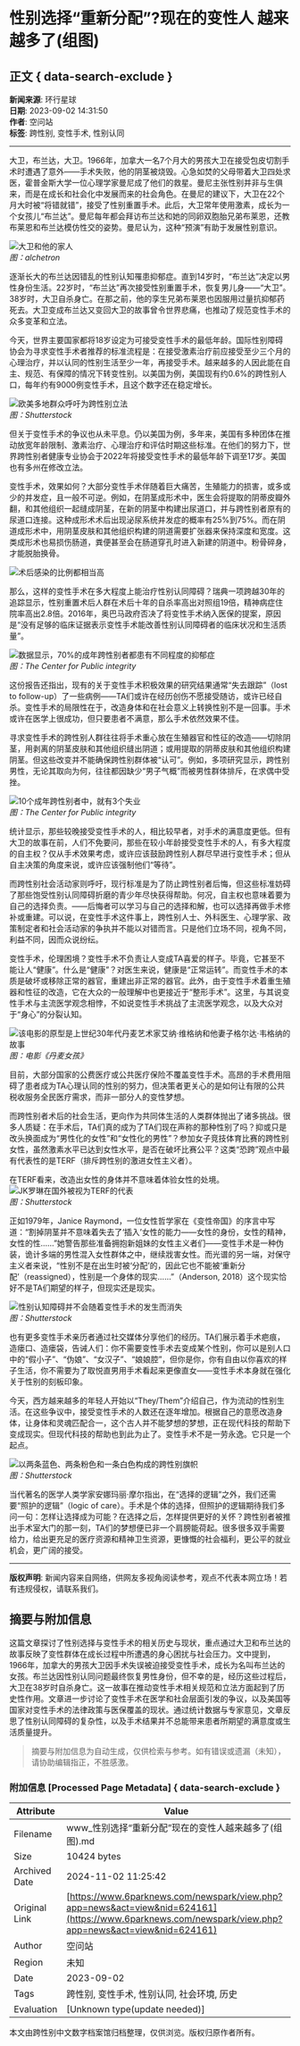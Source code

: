# 性别选择“重新分配”?现在的变性人 越来越多了(组图)

## 正文 { data-search-exclude }


**新闻来源**: 环行星球  
**日期**: 2023-09-02 14:31:50  
**作者**: 空问站  
**标签**: 跨性别, 变性手术, 性别认同  

---

大卫，布兰达，大卫。1966年，加拿大一名7个月大的男孩大卫在接受包皮切割手术时遭遇了意外——手术失败，他的阴茎被烧毁。心急如焚的父母带着大卫四处求医，霍普金斯大学一位心理学家曼尼成了他们的救星。曼尼主张性别并非与生俱来，而是在成长和社会化中发展而来的社会角色。在曼尼的建议下，大卫在22个月大时被“将错就错”，接受了性别重置手术。此后，大卫常年使用激素，成长为一个女孩儿“布兰达”。曼尼每年都会拜访布兰达和她的同卵双胞胎兄弟布莱恩，还教布莱恩和布兰达模仿性交的姿势。曼尼认为，这种“预演”有助于发展性别意识。

![大卫和他的家人](https://web.popo8.com/202309/02/7/e65afbe394type_jpeg_size_640_160_end.jpg)  
*图：alchetron*

逐渐长大的布兰达因错乱的性别认知罹患抑郁症。直到14岁时，“布兰达”决定以男性身份生活。22岁时，“布兰达”再次接受性别重置手术，恢复男儿身——“大卫”。38岁时，大卫自杀身亡。在那之前，他的孪生兄弟布莱恩也因服用过量抗抑郁药死去。大卫变成布兰达又变回大卫的故事曾令世界悲痛，也推动了规范变性手术的众多变革和立法。

今天，世界主要国家都将18岁设定为可接受变性手术的最低年龄。国际性别障碍协会为寻求变性手术者推荐的标准流程是：在接受激素治疗前应接受至少三个月的心理治疗，并以认同的性别生活至少一年，再接受手术。越来越多的人因此能在自主、规范、有保障的情况下转变性别。以美国为例，美国现有约0.6%的跨性别人口，每年约有9000例变性手术，且这个数字还在稳定增长。  

![欧美多地群众呼吁为跨性别立法](https://web.popo8.com/202309/02/7/cf8fdc4d10type_jpeg_size_1080_150_end.jpg)  
*图：Shutterstock*

但关于变性手术的争议也从未平息。仍以美国为例，多年来，美国有多种团体在推动放宽年龄限制、激素治疗、心理治疗和评估时期这些标准。在他们的努力下，世界跨性别者健康专业协会于2022年将接受变性手术的最低年龄下调至17岁。美国也有多州在修改立法。

变性手术，效果如何？大部分变性手术伴随着巨大痛苦，生殖能力的损害，或多或少的并发症，且一般不可逆。例如，在阴茎成形术中，医生会将提取的阴蒂皮瓣外翻，和其他组织一起缝成阴茎，在新的阴茎中构建出尿道口，并与跨性别者原有的尿道口连接。这种成形术术后出现泌尿系统并发症的概率有25%到75%。而在阴道成形术中，用阴茎皮肤和其他组织构建的阴道需要扩张器来保持深度和宽度。这类成形术也易损伤肠道，粪便甚至会在肠道穿孔时进入新建的阴道中。粉骨碎身，才能脱胎换骨。

![术后感染的比例都相当高](https://web.popo8.com/202309/02/10/c423bab489type_png_size_634_44_end.jpg)

那么，这样的变性手术在多大程度上能治疗性别认同障碍？瑞典一项跨越30年的追踪显示，性别重置术后人群在术后十年的自杀率高出对照组19倍，精神病症住院率高出2.8倍。2016年，奥巴马政府否决了将变性手术纳入医保的提案，原因是“没有足够的临床证据表示变性手术能改善性别认同障碍者的临床状况和生活质量”。  

![数据显示，70%的成年跨性别者都患有不同程度的抑郁症](https://web.popo8.com/202309/02/15/ea5e27a12ftype_png_size_768_100_end.jpg)  
*图：The Center for Public integrity*

这份报告还指出，现有的关于变性手术积极效果的研究结果通常“失去跟踪”（lost to follow-up）了一些病例——TA们或许在经历创伤不愿接受随访，或许已经自杀。变性手术的局限性在于，改造身体和在社会意义上转换性别不是一回事。手术或许在医学上很成功，但只要患者不满意，那么手术依然效果不佳。

寻求变性手术的跨性别人群往往将手术重心放在生殖器官和性征的改造——切除阴茎，用剥离的阴茎皮肤和其他组织缝出阴道；或用提取的阴蒂皮肤和其他组织构建阴茎。但这些改变并不能确保跨性别群体被“认可”。例如，多项研究显示，跨性别男性，无论其取向为何，往往都因缺少“男子气概”而被男性群体排斥，在求偶中受挫。  

![10个成年跨性别者中，就有3个失业](https://web.popo8.com/202309/02/10/34606831c0type_png_size_768_100_end.jpg)  
*图：The Center for Public integrity*

统计显示，那些较晚接受变性手术的人，相比较早者，对手术的满意度更低。但有大卫的故事在前，人们不免要问，那些在较小年龄接受变性手术的人，有多大程度的自主权？仅从手术效果考虑，或许应该鼓励跨性别人群尽早进行变性手术；但从自主决策的角度来说，或许应该强制他们“等待”。

而跨性别社会活动家则呼吁，现行标准是为了防止跨性别者后悔，但这些标准妨碍了那些饱受性别认同障碍折磨的青少年尽快获得帮助。何况，自主权也意味着要为自己的选择负责。——后悔者可以学习与自己的选择和解，也可以选择再做手术修补或重建。可以说，在变性手术这件事上，跨性别人士、外科医生、心理学家、政策制定者和社会活动家的争执并不能以对错而言。只是他们立场不同，视角不同，利益不同，因而众说纷纭。

变性手术，伦理困境？变性手术不负责让人变成TA喜爱的样子。毕竟，它甚至不能让人“健康”。什么是“健康”？对医生来说，健康是“正常运转”。而变性手术的本质是破坏或移除正常的器官，重建出非正常的器官。此外，由于变性手术着重生殖器和性征的改造，它在大众的一般理解中也更接近于“整形手术”。这里，与其说变性手术与主流医学观念相悖，不如说变性手术挑战了主流医学观念，以及大众对于“身心”的分裂认知。

![该电影的原型是上世纪30年代丹麦艺术家艾纳·维格纳和他妻子格尔达·韦格纳的故事](https://web.popo8.com/202309/02/3/810d9c57e7type_png_size_1080_68_end.jpg)  
*图：电影《丹麦女孩》*

目前，大部分国家的公费医疗或公共医疗保险不覆盖变性手术。高昂的手术费用阻碍了患者成为TA心理认同的性别的努力，但决策者更关心的是如何让有限的公共税收服务全民医疗需求，而非一部分人的变性梦想。

而跨性别者术后的社会生活，更向作为共同体生活的人类群体抛出了诸多挑战。很多人质疑：在手术后，TA们真的成为了TA们现在声称的那种性别了吗？抑或只是改头换面成为“男性化的女性”和“女性化的男性”？参加女子竞技体育比赛的跨性别女性，虽然激素水平已达到女性水平，是否在破坏比赛公平？这类“恐跨”观点中最有代表性的是TERF（排斥跨性别的激进女性主义者）。

在TERF看来，改造出女性的身体并不意味着体验女性的处境。  
![JK罗琳在国外被视为TERF的代表](https://web.popo8.com/202309/02/2/a2215718c5type_jpeg_size_1080_146_end.jpg)  
*图：Shutterstock*

正如1979年，Janice Raymond，一位女性哲学家在《变性帝国》的序言中写道：“割掉阴茎并不意味着失去了‘插入’女性的能力——女性的身份，女性的精神，女性的性……”她警告那些准备拥抱新姐妹的女性主义者们——变性手术是一种伪装，诡计多端的男性混入女性群体之中，继续戕害女性。而光谱的另一端，对保守主义者来说，“性别不是在出生时被‘分配’的，因此它也不能被‘重新分配’（reassigned），性别是一个身体的现实……”（Anderson, 2018）这个现实恰好不是TA们期望的样子，但现实还是现实。

![性别认知障碍并不会随着变性手术的发生而消失](https://web.popo8.com/202309/02/7/cb2a69b228type_jpeg_size_1080_150_end.jpg)  
*图：Shutterstock*

也有更多变性手术亲历者通过社交媒体分享他们的经历。TA们展示着手术疤痕，造瘘口、造瘘袋，告诫人们：你不需要变性手术去变成某个性别，你可以是别人口中的“假小子”、“伪娘”、“女汉子”、“娘娘腔”，但你是你，你有自由以你喜欢的样子生活，你不需要为了取悦直男用手术看起来更像直女——变性手术本身就在强化关于性别的刻板印象。

今天，西方越来越多的年轻人开始以“They/Them”介绍自己，作为流动的性别生活。在这些争议中，接受变性手术的人数还在逐年增加。根据自己的意愿改造身体，让身体和灵魂匹配合一，这个古人并不能梦想的梦想，正在现代科技的帮助下变成现实。但现代科技的帮助也到此为止了。变性手术不是一劳永逸。它只是一个起点。

![以两条蓝色、两条粉色和一条白色构成的跨性别旗帜](https://web.popo8.com/202309/02/4/0289e22961type_jpeg_size_1080_154_end.jpg)  
*图：Shutterstock*

当代著名的医学人类学家安娜玛丽·摩尔指出，在“选择的逻辑”之外，我们还需要“照护的逻辑”（logic of care）。手术是个体的选择，但照护的逻辑期待我们多问一句：怎样让选择成为可能？在选择之后，怎样提供更好的关怀？跨性别者被推出手术室大门的那一刻，TA们的梦想便已非一个肩膀能荷起。很多很多双手需要给力，给出更充足的医疗资源和精神卫生资源，更慷慨的社会福利，更公平的就业机会，更广阔的接受。  

---

**版权声明**: 新闻内容来自网络，供网友多视角阅读参考，观点不代表本网立场！若有违规侵权，请联系我们。

## 摘要与附加信息

<!-- tcd_abstract -->
这篇文章探讨了性别选择与变性手术的相关历史与现状，重点通过大卫和布兰达的故事反映了变性群体在成长过程中所遭遇的身心困扰与社会压力。文中提到，1966年，加拿大的男孩大卫因手术失误被迫接受变性手术，成长为名叫布兰达的女孩。布兰达因性别认同问题最终恢复男性身份，但不幸的是，经历这些过程后，大卫在38岁时自杀身亡。这一故事在推动变性手术相关规范和立法方面起到了历史性作用。文章进一步讨论了变性手术在医学和社会层面引发的争议，以及美国等国家对变性手术的法律政策与医保覆盖的现状。通过统计数据与专家意见，文章反思了性别认同障碍的复杂性，以及手术结果并不总能带来患者所期望的满意度或生活质量提升。
<!-- tcd_abstract_end -->

> 摘要与附加信息为自动生成，仅供检索与参考。如有错误或遗漏（未知），请协助编辑指正，不胜感激。

### 附加信息 [Processed Page Metadata] { data-search-exclude }

| Attribute       | Value                                  |
|-----------------|----------------------------------------|
| Filename        | www_性别选择“重新分配”现在的变性人越来越多了(组图).md                             |
| Size            | 10424 bytes                           |
| Archived Date   | 2024-11-02 11:25:42                             |
| Original Link   | [https://www.6parknews.com/newspark/view.php?app=news&act=view&nid=624161](https://www.6parknews.com/newspark/view.php?app=news&act=view&nid=624161)                       |
| Author          | 空问站                               |
| Region          | 未知                               |
| Date            | 2023-09-02                                 |
| Tags            | 跨性别, 变性手术, 性别认同, 社会环境, 历史                                 |
| Evaluation            | [Unknown type(update needed)]                                 |
<!-- tcd_table_end -->

本文由跨性别中文数字档案馆归档整理，仅供浏览。版权归原作者所有。
